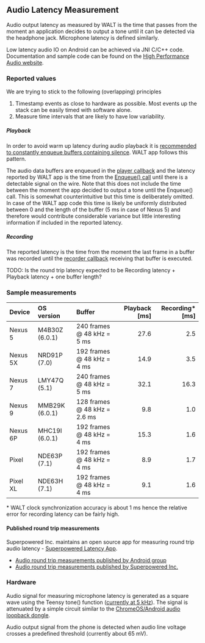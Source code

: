 ## Audio Latency Measurement

Audio output latency as measured by WALT is the time that passes from the moment an application
decides to output a tone until it can be detected via the headphone jack. Microphone latency is
defined similarly.

Low latency audio IO on Android can be achieved via JNI C/C++ code.
Documentation and sample code can be found on the
 [High Performance Audio website](http://googlesamples.github.io/android-audio-high-performance/).


### Reported values

We are trying to stick to the following (overlapping) principles
1. Timestamp events as close to hardware as possible. Most events up the stack can be easily timed with software alone.
1. Measure time intervals that are likely to have low variability.

##### Playback

In order to avoid warm up latency during audio playback it is
[recommended to constantly enqueue buffers containing silence](http://googlesamples.github.io/android-audio-high-performance/guides/audio-output-latency.html#avoid-warm-up-latency).
WALT app follows this pattern.

The audio data buffers are enqueued in the
[player callback](https://github.com/google/walt/blob/v0.1.6/android/WALT/app/src/main/jni/player.c#L107)
and the latency reported by WALT app is the time from the
[Enqueue() call](https://github.com/google/walt/blob/v0.1.6/android/WALT/app/src/main/jni/player.c#L123)
until there is a detectable signal on the wire. Note that this does not include the time between the moment the app decided to output a tone until the Enqueue() call. This is somewhat counterintuitive but this time is deliberately omitted. In case of the WALT app code this time is likely be uniformly distributed between 0 and the length of the buffer (5 ms in case of Nexus 5) and therefore would contribute considerable variance but little interesting information if included in the reported latency.

##### Recording
The reported latency is the time from the moment the last frame in a buffer was recorded until the
[recorder callback](https://github.com/google/walt/blob/v0.1.6/android/WALT/app/src/main/jni/player.c#L345)
receiving that buffer is executed.

TODO: Is the round trip latency expected to be Recording latency + Playback latency + one buffer length?

### Sample measurements

| Device       | OS version     |  Buffer                      | Playback [ms] | Recording* [ms] |
| :---         | :---           | :---                         |          ---: |            ---: |
| Nexus 5      | M4B30Z (6.0.1) | 240 frames @ 48 kHz = 5 ms   |          27.6 |             2.5 |
| Nexus 5X     | NRD91P (7.0)   | 192 frames @ 48 kHz = 4 ms   |          14.9 |             3.5 |
| Nexus 7      | LMY47Q (5.1)   | 240 frames @ 48 kHz = 5 ms   |          32.1 |            16.3 |
| Nexus 9      | MMB29K (6.0.1) | 128 frames @ 48 kHz = 2.6 ms |           9.8 |             1.0 |
| Nexus 6P     | MHC19I (6.0.1) | 192 frames @ 48 kHz = 4 ms   |          15.3 |             1.6 |
| Pixel        | NDE63P (7.1)   | 192 frames @ 48 kHz = 4 ms   |           8.9 |             1.7 |
| Pixel XL     | NDE63H (7.1)   | 192 frames @ 48 kHz = 4 ms   |           9.1 |             1.6 |

\* WALT clock synchronization accuracy is about 1 ms hence the relative error for recording latency can be fairly high.

#### Published round trip measurements
Superpowered Inc. maintains an open source app for measuring round trip audio latency -
[Superpowered Latency App](https://github.com/superpoweredSDK/SuperpoweredLatency).

* [Audio round trip measurements published by Android group](https://source.android.com/devices/audio/latency_measurements.html#measurements)
* [Audio round trip measurements published by Superpowered Inc.](http://superpowered.com/latency)


### Hardware

Audio signal for measuring microphone latency is generated as a square wave using the Teensy tone()
function ([currently at 5 kHz](https://github.com/google/walt/blob/v0.1.6/arduino/walt/walt.ino#L310)).
The signal is attenuated by a simple circuit similar to the
[ChromeOS/Android audio loopback dongle](https://source.android.com/devices/audio/loopback.html).

Audio output signal from the phone is detected when audio line voltage crosses a predefined
threshold (currently about 65 mV).

